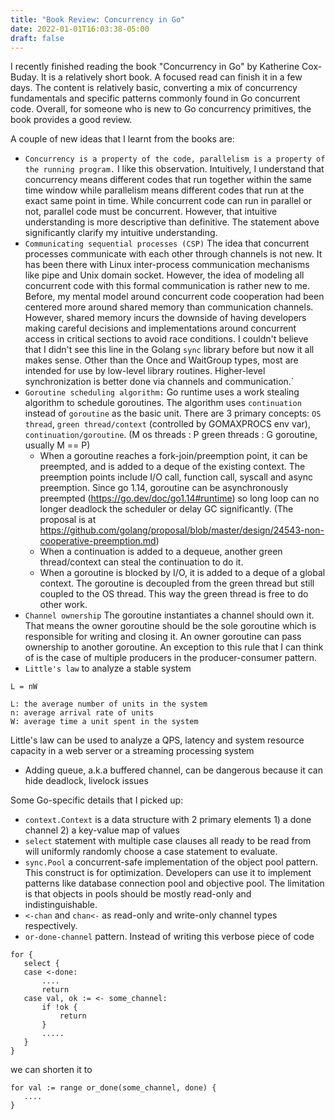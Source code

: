 ```yaml
---
title: "Book Review: Concurrency in Go"
date: 2022-01-01T16:03:38-05:00
draft: false
---
```

I recently finished reading the book "Concurrency in Go" by Katherine Cox-Buday. It is a relatively short book. A focused read can finish it in a few days. The content is relatively basic, converting a mix of concurrency fundamentals and specific patterns commonly found in Go concurrent code. Overall, for someone who is new to Go concurrency primitives, the book provides a good review.
 
A couple of new ideas that I learnt from the books are:
* `Concurrency is a property of the code, parallelism is a property of the running program.` I like this observation. Intuitively, I understand that concurrency means different codes that run together within the same time window while parallelism means different codes that run at the exact same point in time. While concurrent code can run in parallel or not, parallel code must be concurrent. However, that intuitive understanding is more descriptive than definitive. The statement above significantly clarify my intuitive understanding.
* `Communicating sequential processes (CSP)` The idea that concurrent processes communicate with each other through channels is not new. It has been there with Linux inter-process communication mechanisms like pipe and Unix domain socket. However, the idea of modeling all concurrent code with this formal communication is rather new to me. Before, my mental model around concurrent code cooperation had been centered more around shared memory than communication channels. However, shared memory incurs the downside of having developers making careful decisions and implementations around concurrent access in critical sections to avoid race conditions. I couldn't believe that I didn't see this line in the Golang `sync` library before but now it all makes sense. Other than the Once and WaitGroup types, most are intended for use by low-level library routines. Higher-level synchronization is better done via channels and communication.`
* `Goroutine scheduling algorithm:` Go runtime uses a work stealing algorithm to schedule goroutines. The algorithm uses `continuation` instead of `goroutine` as the basic unit. There are 3 primary concepts: `OS thread`, `green thread/context` (controlled by GOMAXPROCS env var), `continuation/goroutine`. (M os threads : P green threads : G goroutine, usually M == P)
   * When a goroutine reaches a fork-join/preemption point, it can be preempted, and is added to a deque of the existing context. The preemption points include I/O call, function call, syscall and async preemption. Since go 1.14, goroutine can be asynchronously preempted (https://go.dev/doc/go1.14#runtime) so long loop can no longer deadlock the scheduler or delay GC significantly. (The proposal is at https://github.com/golang/proposal/blob/master/design/24543-non-cooperative-preemption.md)
   * When a continuation is added to a dequeue, another green thread/context can steal the continuation to do it.
   * When a goroutine is blocked by I/O, it is added to a deque of a global context. The goroutine is decoupled from the green thread but still coupled to the OS thread. This way the green thread is free to do other work.
* `Channel ownership` The goroutine instantiates a channel should own it. That means the owner goroutine should be the sole goroutine which is responsible for writing and closing it. An owner goroutine can pass ownership to another goroutine. An exception to this rule that I can think of is the case of multiple producers in the producer-consumer pattern.
* `Little's law` to analyze a stable system
```
L = nW
 
L: the average number of units in the system
n: average arrival rate of units
W: average time a unit spent in the system
```
Little's law can be used to analyze a QPS, latency and system resource capacity in a web server or a streaming processing system
* Adding queue, a.k.a buffered channel, can be dangerous because it can hide deadlock, livelock issues
 
 
Some Go-specific details that I picked up:
* `context.Context` is a data structure with 2 primary elements 1) a done channel 2) a key-value map of values
* `select` statement with multiple case clauses all ready to be read from will uniformly randomly choose a case statement to evaluate.
* `sync.Pool` a concurrent-safe implementation of the object pool pattern. This construct is for optimization. Developers can use it to implement patterns like database connection pool and objective pool. The limitation is that objects in pools should be mostly read-only and indistinguishable.
* `<-chan` and `chan<-` as read-only and write-only channel types respectively.
* `or-done-channel` pattern. Instead of writing this verbose piece of code
```
for {
   select {
   case <-done:
       ....
       return
   case val, ok := <- some_channel:
       if !ok {
           return
       }
       .....
   }
}
```
we can shorten it to
```
for val := range or_done(some_channel, done) {
   ....
}
```
